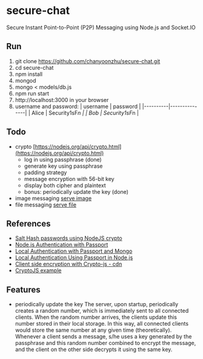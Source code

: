 # secure-chat
Secure Instant Point-to-Point (P2P) Messaging using Node.js and Socket.IO

## Run
1. git clone https://github.com/chanyoonzhu/secure-chat.git
2. cd secure-chat
3. npm install
5. mongod
6. mongo < models/db.js
7. npm run start
8. http://localhost:3000 in your browser
9. username and password:
    | username | password      |
    |----------|---------------|
    | Alice    | Security1sF*n |
    | Bob      | Security1sF*n |

## Todo
* crypto [https://nodejs.org/api/crypto.html](https://nodejs.org/api/crypto.html)
    * log in using passphrase (done)
    * generate key using passphrase
    * padding strategy
    * message encryption with 56-bit key
    * display both cipher and plaintext
    * bonus: periodically update the key (done)
* image messaging [serve image](https://stackoverflow.com/questions/26331787/socket-io-node-js-simple-example-to-send-image-files-from-server-to-client)
* file messaging [serve file](https://medium.com/@Mewsse/file-upload-with-socket-io-9d2d1229494)

## References
* [Salt Hash passwords using NodeJS crypto](https://ciphertrick.com/2016/01/18/salt-hash-passwords-using-nodejs-crypto/)
* [Node.js Authentication with Passport](https://blog.cloudboost.io/node-js-authentication-with-passport-4a125f264cd4)
* [Local Authentication with Passport and Mongo](https://github.com/sitepoint-editors/LocalPassportAuth)
* [Local Authentication Using Passport in Node.js](https://www.sitepoint.com/local-authentication-using-passport-node-js/)
* [Client side encryption with Crypto-js - cdn](https://cdnjs.com/libraries/crypto-js)
* [CryptoJS example](https://codepen.io/gabrielizalo/pen/oLzaqx)

## Features
* periodically update the key
    The server, upon startup, periodically creates a random number, which is immediately sent to all connected clients. When the random number arrives, the clients update this number stored in their local storage. In this way, all connected clients would store the same number at any given time (theoretically). Whenever a client sends a message, s/he uses a key generated by the passphrase and this random number combined to encrypt the message, and the client on the other side decrypts it using the same key.